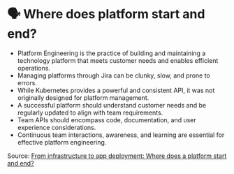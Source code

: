 # 🗣️ Where does platform start and end? 

* Platform Engineering is the practice of building and maintaining a technology platform that meets customer needs and enables efficient operations.
* Managing platforms through Jira can be clunky, slow, and prone to errors.
* While Kubernetes provides a powerful and consistent API, it was not originally designed for platform management.
* A successful platform should understand customer needs and be regularly updated to align with team requirements.
* Team APIs should encompass code, documentation, and user experience considerations.
* Continuous team interactions, awareness, and learning are essential for effective platform engineering.

Source: [From infrastructure to app deployment: Where does a platform start and end?](https://platformcon.com/talks/from-infrastructure-to-app-deployment-where-does-a-platform-start-and-end)
